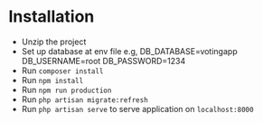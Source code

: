 # Installation

- Unzip the project
- Set up database at env file
    e.g,
    DB_DATABASE=votingapp
    DB_USERNAME=root
    DB_PASSWORD=1234
- Run `composer install`
- Run `npm install`
- Run `npm run production`
- Run `php artisan migrate:refresh`
- Run `php artisan serve` to serve application on `localhost:8000`
